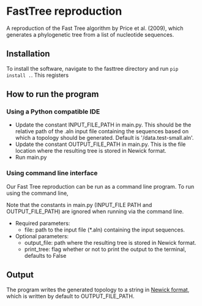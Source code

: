 # FastTree reproduction
A reproduction of the Fast Tree algorithm by Price et al. (2009), which generates a phylogenetic tree from a list of nucleotide sequences.

## Installation
To install the software, navigate to the fasttree directory and run `pip install .`. This registers

## How to run the program

### Using a Python compatible IDE
* Update the constant INPUT_FILE_PATH in main.py. This should be the relative path of the .aln input file containing the sequences based on which a topology should be generated. Default is '/data.test-small.aln'.
* Update the constant OUTPUT_FILE_PATH in main.py. This is the file location where the resulting tree is stored in Newick format.
* Run main.py

### Using command line interface
Our Fast Tree reproduction can be run as a command line program. To run using the command line, 

Note that the constants in main.py (INPUT_FILE PATH and OUTPUT_FILE_PATH) are ignored when running via the command line.

* Required parameters:
	* file: path to the input file (*.aln) containing the input sequences.
* Optional parameters:
	* output_file: path where the resulting tree is stored in Newick format.
	* print_tree: flag whether or not to print the output to the terminal, defaults to False

## Output
The program writes the generated topology to a string in [Newick format](https://en.wikipedia.org/wiki/Newick_format), which is written by default to OUTPUT_FILE_PATH.
